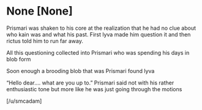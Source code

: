 # None [None]

Prismari was shaken to his core at the realization that he had no clue about who kain was and what his past. First lyva made him question it and then rictus told him to run far away. 

All this questioning  collected into Prismari who was spending his days in blob form 

Soon enough a brooding blob that was Prismari found lyva 

“Hello dear.... what are you up to.” Prismari said not with his rather enthusiastic tone but more like he was just going through the motions 

[/u/smcadam]
